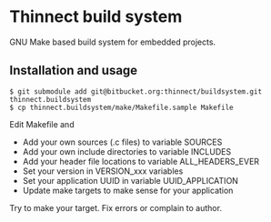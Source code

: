 # Thinnect build system

GNU Make based build system for embedded projects.

## Installation and usage

```
$ git submodule add git@bitbucket.org:thinnect/buildsystem.git thinnect.buildsystem
$ cp thinnect.buildsystem/make/Makefile.sample Makefile
```

Edit Makefile and

* Add your own sources (.c files) to variable SOURCES
* Add your own include directories to variable INCLUDES
* Add your header file locations to variable ALL_HEADERS_EVER
* Set your version in VERSION_xxx variables
* Set your application UUID in variable UUID_APPLICATION
* Update make targets to make sense for your application

Try to make your target. Fix errors or complain to author.
